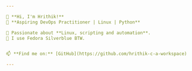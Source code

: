 ```yaml
---

👋 **Hi, I'm Hrithik!**  
🚀 **Aspiring DevOps Practitioner | Linux | Python**  

🔹 Passionate about **Linux, scripting and automation**.
🔹 I use Fedora Silverblue BTW.


📫 **Find me on:** [GitHub](https://github.com/hrithik-c-a-workspace) 

---
```


<!---
hrithik-c-a-workspace/hrithik-c-a-workspace is a ✨ special ✨ repository because its `README.md` (this file) appears on your GitHub profile.
You can click the Preview link to take a look at your changes.
--->
